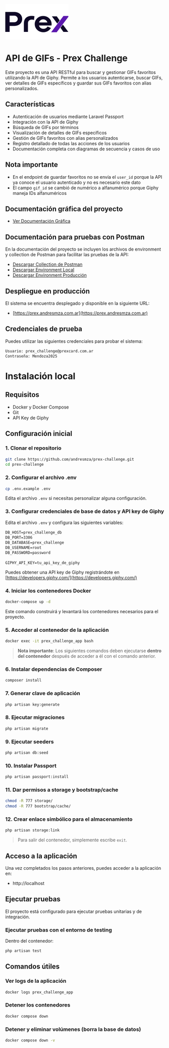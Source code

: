 ![Prex AR Logo](https://raw.githubusercontent.com/andresmza/prex-challenge/main/prex.svg)

# API de GIFs - Prex Challenge

Este proyecto es una API RESTful para buscar y gestionar GIFs favoritos utilizando la API de Giphy. Permite a los usuarios autenticarse, buscar GIFs, ver detalles de GIFs específicos y guardar sus GIFs favoritos con alias personalizados.

## Características

- Autenticación de usuarios mediante Laravel Passport
- Integración con la API de Giphy
- Búsqueda de GIFs por términos
- Visualización de detalles de GIFs específicos
- Gestión de GIFs favoritos con alias personalizados
- Registro detallado de todas las acciones de los usuarios
- Documentación completa con diagramas de secuencia y casos de uso

## Nota importante  

- En el endpoint de guardar favoritos no se envía el `user_id` porque la API ya conoce el usuario autenticado y no es necesario este dato
- El campo `gif_id` se cambió de numérico a alfanumérico porque Giphy maneja IDs alfanuméricos


## Documentación gráfica del proyecto

- [Ver Documentación Gráfica](app/docs/README.md)

## Documentación para pruebas con Postman

En la documentación del proyecto se incluyen los archivos de environment y collection de Postman para facilitar las pruebas de la API:


- [Descargar Collection de Postman](app/docs/postman/PrexChallenge.postman_collection.json)
- [Descargar Environment Local](app/docs/postman/Prex%20Challenge%20(local).postman_environment.json)
- [Descargar Environment Producción](app/docs/postman/Prex%20Challenge%20(production).postman_environment.json)

## Despliegue en producción

El sistema se encuentra desplegado y disponible en la siguiente URL:

- [https://prex.andresmza.com.ar](https://prex.andresmza.com.ar)

## Credenciales de prueba

Puedes utilizar las siguientes credenciales para probar el sistema:

```
Usuario: prex_challenge@prexcard.com.ar
Contraseña: Mendoza2025
```

# Instalación local

## Requisitos

- Docker y Docker Compose
- Git
- API Key de Giphy


## Configuración inicial

### 1. Clonar el repositorio

```bash
git clone https://github.com/andresmza/prex-challenge.git
cd prex-challenge
```

### 2. Configurar el archivo .env

```bash
cp .env.example .env
```

Edita el archivo `.env` si necesitas personalizar alguna configuración.

### 3. Configurar credenciales de base de datos y API key de Giphy

Edita el archivo `.env` y configura las siguientes variables:

```
DB_HOST=prex_challenge_db
DB_PORT=3306
DB_DATABASE=prex_challenge
DB_USERNAME=root
DB_PASSWORD=password

GIPHY_API_KEY=tu_api_key_de_giphy
```

Puedes obtener una API key de Giphy registrándote en [https://developers.giphy.com/](https://developers.giphy.com/)

### 4. Iniciar los contenedores Docker

```bash
docker-compose up -d
```

Este comando construirá y levantará los contenedores necesarios para el proyecto.

### 5. Acceder al contenedor de la aplicación

```bash
docker exec -it prex_challenge_app bash
```

> **Nota importante**: Los siguientes comandos deben ejecutarse **dentro del contenedor** después de acceder a él con el comando anterior.

### 6. Instalar dependencias de Composer

```bash
composer install
```

### 7. Generar clave de aplicación

```bash
php artisan key:generate
```

### 8. Ejecutar migraciones

```bash
php artisan migrate
```

### 9. Ejecutar seeders

```bash
php artisan db:seed
```

### 10. Instalar Passport

```bash
php artisan passport:install
```

### 11. Dar permisos a storage y bootstrap/cache

```bash
chmod -R 777 storage/
chmod -R 777 bootstrap/cache/
```

### 12. Crear enlace simbólico para el almacenamiento

```bash
php artisan storage:link
```

> Para salir del contenedor, simplemente escribe `exit`.

## Acceso a la aplicación

Una vez completados los pasos anteriores, puedes acceder a la aplicación en:

- http://localhost


## Ejecutar pruebas

El proyecto está configurado para ejecutar pruebas unitarias y de integración.

### Ejecutar pruebas con el entorno de testing

Dentro del contenedor:
```bash
php artisan test
```

## Comandos útiles

### Ver logs de la aplicación

```bash
docker logs prex_challenge_app
```

### Detener los contenedores

```bash
docker compose down
```

### Detener y eliminar volúmenes (borra la base de datos)

```bash
docker compose down -v
```

